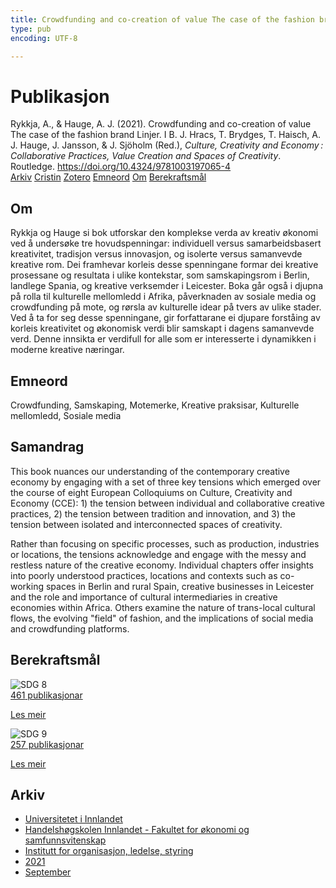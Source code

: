 ```yaml
---
title: Crowdfunding and co-creation of value The case of the fashion brand Linjer
type: pub
encoding: UTF-8

---
```

<h1>Publikasjon</h1>
<article id="csl-bib-container-BTGT2JCZ" class="csl-bib-container">
  <div class="csl-bib-body"> <div class="csl-entry">Rykkja, A., &#38; Hauge, A. J. (2021). Crowdfunding and co-creation of value The case of the fashion brand Linjer. I B. J. Hracs, T. Brydges, T. Haisch, A. J. Hauge, J. Jansson, &#38; J. Sjöholm (Red.), <i>Culture, Creativity and Economy : Collaborative Practices, Value Creation and Spaces of Creativity</i>. Routledge. <a href="https://doi.org/10.4324/9781003197065-4">https://doi.org/10.4324/9781003197065-4</a></div> </div>
  <div class="csl-bib-buttons">
    <a href="#taxonomy-article-BTGT2JCZ" alt="archive" class="csl-bib-button">Arkiv</a>
    <a href="https://app.cristin.no/results/show.jsf?id=1931762" alt="Cristin" class="csl-bib-button">Cristin</a>
    <a href="http://zotero.org/groups/5881554/items/BTGT2JCZ" alt="Zotero" class="csl-bib-button">Zotero</a>
    <a href="#keywords-article-BTGT2JCZ" alt="keywords" class="csl-bib-button">Emneord</a>
    <a href="#about-article-BTGT2JCZ" alt="about_pub" class="csl-bib-button">Om</a>
    <a href="#sdg-article-BTGT2JCZ" alt="sdg" class="csl-bib-button">Berekraftsmål</a>
  </div>
  <div id="csl-bib-meta-container-BTGT2JCZ"></div>
</article>
<div id="csl-bib-meta-BTGT2JCZ" class="csl-bib-meta">
  <article id="about-article-BTGT2JCZ" class="about_pub-article">
    <h1>Om</h1>
    Rykkja og Hauge si bok utforskar den komplekse verda av kreativ økonomi ved å undersøke tre hovudspenningar: individuell versus samarbeidsbasert kreativitet, tradisjon versus innovasjon, og isolerte versus samanvevde kreative rom. Dei framhevar korleis desse spenningane formar dei kreative prosessane og resultata i ulike kontekstar, som samskapingsrom i Berlin, landlege Spania, og kreative verksemder i Leicester. Boka går også i djupna på rolla til kulturelle mellomledd i Afrika, påverknaden av sosiale media og crowdfunding på mote, og rørsla av kulturelle idear på tvers av ulike stader. Ved å ta for seg desse spenningane, gir forfattarane ei djupare forståing av korleis kreativitet og økonomisk verdi blir samskapt i dagens samanvevde verd. Denne innsikta er verdifull for alle som er interesserte i dynamikken i moderne kreative næringar.
  </article>
  <article id="keywords-article-BTGT2JCZ" class="keywords-article">
    <h1>Emneord</h1>
    Crowdfunding, Samskaping, Motemerke, Kreative praksisar, Kulturelle mellomledd, Sosiale media
  </article>
  <article id="abstract-article-BTGT2JCZ" class="abstract-article">
    <h1>Samandrag</h1>
    This book nuances our understanding of the contemporary creative economy by engaging with a set of three key tensions which emerged over the course of eight European Colloquiums on Culture, Creativity and Economy (CCE): 1) the tension between individual and collaborative creative practices, 2) the tension between tradition and innovation, and 3) the tension between isolated and interconnected spaces of creativity. 
 
Rather than focusing on specific processes, such as production, industries or locations, the tensions acknowledge and engage with the messy and restless nature of the creative economy. Individual chapters offer insights into poorly understood practices, locations and contexts such as co-working spaces in Berlin and rural Spain, creative businesses in Leicester and the role and importance of cultural intermediaries in creative economies within Africa. Others examine the nature of trans-local cultural flows, the evolving "field" of fashion, and the implications of social media and crowdfunding platforms.
  </article>
  <article id="sdg-article-BTGT2JCZ" class="sdg-article">
    <h1>Berekraftsmål</h1>
    <div class="sdg-container"><div id="sdg8" class="sdg">
        <img src="{{< params subfolder >}}images/sdg/sdg08_nn.png" class="image" alt="SDG 8">
        <div class="sdg-overlay">
          <a href="/nn/archive/?key=?sdg=8#archive" class="sdg-publication-count"><span>461</span> publikasjonar</a>
          <p><a href="https://fn.no/om-fn/fns-baerekraftsmaal/anstendig-arbeid-og-oekonomisk-vekst?lang=nno-NO" class="sdg-read-more">Les meir</a></p>
        </div>
      </div> <div id="sdg9" class="sdg">
        <img src="{{< params subfolder >}}images/sdg/sdg09_nn.png" class="image" alt="SDG 9">
        <div class="sdg-overlay">
          <a href="/nn/archive/?key=?sdg=9#archive" class="sdg-publication-count"><span>257</span> publikasjonar</a>
          <p><a href="https://fn.no/om-fn/fns-baerekraftsmaal/industri-innovasjon-og-infrastruktur?lang=nno-NO" class="sdg-read-more">Les meir</a></p>
        </div>
      </div></div>
  </article>
  <article id="taxonomy-article-BTGT2JCZ" class="taxonomy-article">
    <h1>Arkiv</h1>
    <ul>
      <li>
        <a href="/nn/archive/?key=3DCRN523">Universitetet i Innlandet</a>
      </li>
      <li>
        <a href="/nn/archive/?key=DU8Q9LN9">Handelshøgskolen Innlandet - Fakultet for økonomi og samfunnsvitenskap</a>
      </li>
      <li>
        <a href="/nn/archive/?key=4LUWR3ZM">Institutt for organisasjon, ledelse, styring</a>
      </li>
      <li>
        <a href="/nn/archive/?key=8VQBC64H">2021</a>
      </li>
      <li>
        <a href="/nn/archive/?key=YJETIQKU">September</a>
      </li>
    </ul>
  </article>
</div>
